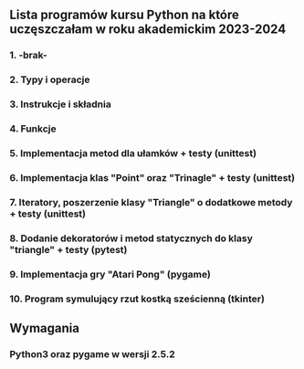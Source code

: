 ## Lista programów kursu Python na które uczęszczałam w roku akademickim 2023-2024 

### 1. -brak-
### 2. Typy i operacje
### 3. Instrukcje i składnia
### 4. Funkcje
### 5. Implementacja metod dla ułamków + testy (unittest)
### 6. Implementacja klas "Point" oraz "Trinagle" + testy (unittest)
### 7. Iteratory, poszerzenie klasy "Triangle" o dodatkowe metody + testy (unittest)
### 8. Dodanie dekoratorów i metod statycznych do klasy "triangle" + testy (pytest)
### 9. Implementacja gry "Atari Pong" (pygame)
### 10. Program symulujący rzut kostką sześcienną (tkinter)

## Wymagania

### Python3 oraz pygame w wersji 2.5.2
